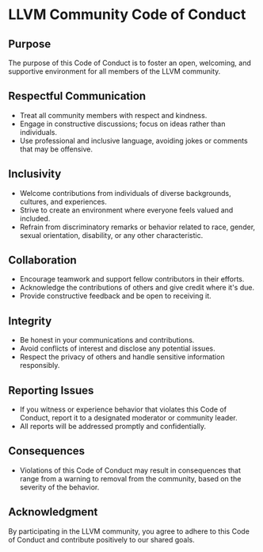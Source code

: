 # LLVM Community Code of Conduct

## Purpose
The purpose of this Code of Conduct is to foster an open, welcoming, and supportive environment for all members of the LLVM community.

## Respectful Communication
- Treat all community members with respect and kindness.
- Engage in constructive discussions; focus on ideas rather than individuals.
- Use professional and inclusive language, avoiding jokes or comments that may be offensive.

## Inclusivity
- Welcome contributions from individuals of diverse backgrounds, cultures, and experiences.
- Strive to create an environment where everyone feels valued and included.
- Refrain from discriminatory remarks or behavior related to race, gender, sexual orientation, disability, or any other characteristic.

## Collaboration
- Encourage teamwork and support fellow contributors in their efforts.
- Acknowledge the contributions of others and give credit where it's due.
- Provide constructive feedback and be open to receiving it.

## Integrity
- Be honest in your communications and contributions.
- Avoid conflicts of interest and disclose any potential issues.
- Respect the privacy of others and handle sensitive information responsibly.

## Reporting Issues
- If you witness or experience behavior that violates this Code of Conduct, report it to a designated moderator or community leader.
- All reports will be addressed promptly and confidentially.

## Consequences
- Violations of this Code of Conduct may result in consequences that range from a warning to removal from the community, based on the severity of the behavior.

## Acknowledgment
By participating in the LLVM community, you agree to adhere to this Code of Conduct and contribute positively to our shared goals.